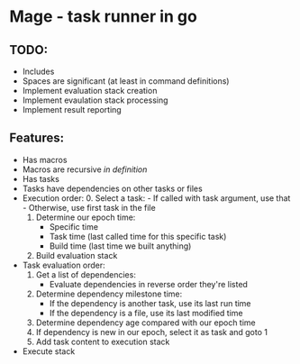 Mage - task runner in go
========================


TODO:
-----

- Includes
- Spaces are significant (at least in command definitions)
- Implement evaluation stack creation
- Implement evaulation stack processing
- Implement result reporting


Features:
---------

- Has macros
- Macros are recursive _in definition_
- Has tasks
- Tasks have dependencies on other tasks or files
- Execution order:
	0. Select a task:
		- If called with task argument, use that
		- Otherwise, use first task in the file
	1. Determine our epoch time:
		- Specific time
		- Task time (last called time for this specific task)
		- Build time (last time we built anything)
	2. Build evaluation stack
- Task evaluation order:
	1. Get a list of dependencies:
		- Evaluate dependencies in reverse order they're listed
	2. Determine dependency milestone time:
		- If the dependency is another task, use its last run time
		- If the dependency is a file, use its last modified time
	3. Determine dependency age compared with our epoch time
	4. If dependency is new in our epoch, select it as task and goto 1
	5. Add task content to execution stack
- Execute stack
